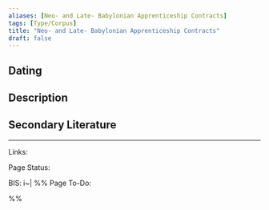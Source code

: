 ```yaml
---
aliases: [Neo- and Late- Babylonian Apprenticeship Contracts]
tags: [Type/Corpus]
title: "Neo- and Late- Babylonian Apprenticeship Contracts" 
draft: false
---
```


## Dating


## Description



## Secondary Literature




--- 
Links: 

Page Status: 

BIS: i~|
%%
Page To-Do:

%%